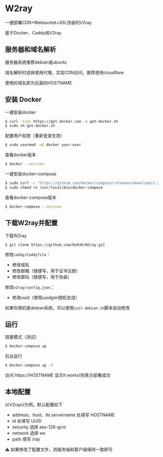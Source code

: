 # W2ray

一键部署CDN+Websocket+SSL伪装的V2ray

基于Docker、Caddy和V2ray

## 服务器和域名解析

服务器系统推荐debian或ubuntu

域名解析时选择使用代理，实现CDN访问，推荐使用cloudflare

使用的域名即为后面的HOSTNAME

## 安装 Docker

一键安装docker
```bash
$ curl -fsSL https://get.docker.com -o get-docker.sh
$ sudo sh get-docker.sh
```

配置用户权限（重新登录生效）
```bash
$ sudo usermod -aG docker your-user
```

查看docker版本
```bash
$ docker --version
```

一键安装docker-compose
```bash
$ sudo curl -L "https://github.com/docker/compose/releases/download/1.28.2/docker-compose-$(uname -s)-$(uname -m)" -o /usr/local/bin/docker-compose
$ sudo chmod +x /usr/local/bin/docker-compose
```

查看docker-compose版本
```bash
$ docker-compose --version
```

## 下载W2ray并配置

下载W2ray
```
$ git clone https://github.com/0xHJK/W2ray.git
```

修改`caddy/Caddyfile`：
- 修改域名
- 修改邮箱（随便写，用于证书注册）
- 修改密码（随便写，用于伪装）

修改`v2ray/config.json`：
- 修改uuid（使用uuidgen随机生成）

如果你用的是debian系统，可以使用`init-debian.sh`脚本自动修改

## 运行

阻塞模式（测试）
```bash
$ docker-compose up
```

后台运行
```bash
$ docker-compose up -d
```

访问 https://HOSTNAME 显示It works!则表示部署成功

## 本地配置

以V2rayU为例，默认配置如下

* address、host、tls servername 处填写 HOSTNAME
* id 处填写 UUID
* security 选择 aes-128-gcm
* network 选择 ws
* path 填写 /ray

⚠️ 如果修改了配置文件，则服务端和客户端保持一致即可
